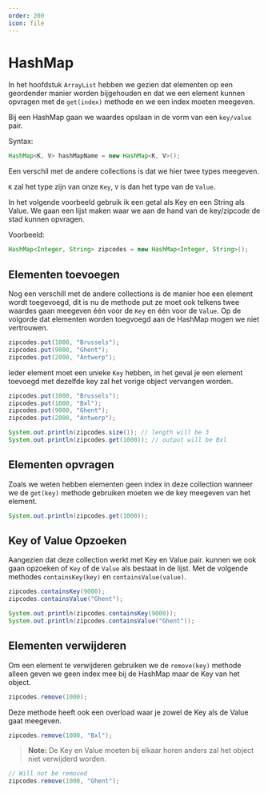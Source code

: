 ```yaml
---
order: 200
icon: file
---
```

# HashMap
In het hoofdstuk `ArrayList` hebben we gezien dat elementen op een geordender manier worden bijgehouden en dat we een element kunnen opvragen met de `get(index)` methode en we een index moeten meegeven.

Bij een HashMap gaan we waardes opslaan in de vorm van een `key/value` pair.

Syntax:
```java
HashMap<K, V> hashMapName = new HashMap<K, V>();
```

Een verschil met de andere collections is dat we hier twee types meegeven.

`K` zal het type zijn van onze `Key`, `V` is dan het type van de `Value`.


In het volgende voorbeeld gebruik ik een getal als Key en een String als Value. We gaan een lijst maken waar we aan de hand van de key/zipcode de stad kunnen opvragen.

Voorbeeld:
```java
HashMap<Integer, String> zipcodes = new HashMap<Integer, String>();
```

## Elementen toevoegen
Nog een verschill met de andere collections is de manier hoe een element wordt toegevoegd, dit is nu de methode put ze moet ook telkens twee waardes gaan meegeven één voor de `Key` en één voor de `Value`. Op de volgorde dat elementen worden toegvoegd aan de HashMap mogen we niet vertrouwen.

```java
zipcodes.put(1000, "Brussels");
zipcodes.put(9000, "Ghent");
zipcodes.put(2000, "Antwerp");
```

<div style='page-break-after: always;'></div>

Ieder element moet een unieke `Key` hebben, in het geval je een element toevoegd met dezelfde key zal het vorige object vervangen worden.

```java
zipcodes.put(1000, "Brussels");
zipcodes.put(1000, "Bxl");
zipcodes.put(9000, "Ghent");
zipcodes.put(2000, "Antwerp");

System.out.println(zipcodes.size()); // length will be 3
System.out.println(zipcodes.get(1000)); // output will be Bxl
```

## Elementen opvragen
Zoals we weten hebben elementen geen index in deze collection wanneer we de `get(key)` methode gebruiken moeten we de key meegeven van het element.

```java
System.out.println(zipcodes.get(1000));
```

## Key of Value Opzoeken
Aangezien dat deze collection werkt met Key en Value pair. kunnen we ook gaan opzoeken of `Key` of de `Value` als bestaat in de lijst. Met de volgende methodes `containsKey(key)` en `containsValue(value)`.

```java
zipcodes.containsKey(9000);
zipcodes.containsValue("Ghent");

System.out.println(zipcodes.containsKey(9000));
System.out.println(zipcodes.containsValue("Ghent"));
```

<div style='page-break-after: always;'></div>

## Elementen verwijderen
Om een element te verwijderen gebruiken we de `remove(key)` methode alleen geven we geen index mee bij de HashMap maar de Key van het object.

```java
zipcodes.remove(1000);
```

Deze methode heeft ook een overload waar je zowel de Key als de Value gaat meegeven.

```java
zipcodes.remove(1000, "Bxl");
```

> **Note:** De Key en Value moeten bij elkaar horen anders zal het object niet verwijderd worden.

```java
// Will not be removed
zipcodes.remove(1000, "Ghent");
```
